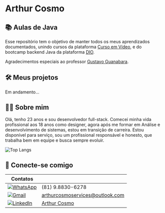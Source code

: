 # Arthur Cosmo

## 📚 Aulas de Java
Esse repositório tem o objetivo de manter todos os meus aprendizados documentados, unindo cursos da plataforma
[Curso em Vídeo](https://www.cursoemvideo.com/), e do bootcamp backend Java da plataforma [DIO](https://www.dio.me/).

Agradecimentos especiais ao professor [Gustavo Guanabara](https://www.linkedin.com/in/guanabara/).

## 🛠 Meus projetos

Em andamento...

## 🙋‍♂️ Sobre mim 

Olá, tenho 23 anos e sou desenvolvedor full-stack. Comecei minha vida profissional aos 18 anos como designer, agora após me formar em Análise e desenvolvimento de sistemas, estou em transição de carreira. Estou disponível para serviço, sou um profissional responsável e honesto, que trabalha bem em equipe e busca sempre evoluir.

![Top Langs](https://github-readme-stats.vercel.app/api/top-langs/?username=ArthurFCosmo&layout=compact)

## 🤝 Conecte-se comigo 

| Contatos |  |
| --- | --- |
| [![WhatsApp](https://img.shields.io/badge/WhatsApp-25D366?style=for-the-badge&logo=whatsapp&logoColor=white)](https://wa.me/DDI+DDD+SEU_NUMERO_WHATSAPP)| (81) 9.8830-6278 |
| [![Gmail](https://img.shields.io/badge/Gmail-333333?style=for-the-badge&logo=gmail&logoColor=red)](mailto:SEUGMAIL) | arthurcosmoservices@outlook.com |
| [![LinkedIn](https://img.shields.io/badge/LinkedIn-0077B5?style=for-the-badge&logo=linkedin&logoColor=white)](https://www.linkedin.com/in/SEUUSERNAME/) | [Arthur Cosmo](www.linkedin.com/in/arthur-cosmo-8588822b1) |
